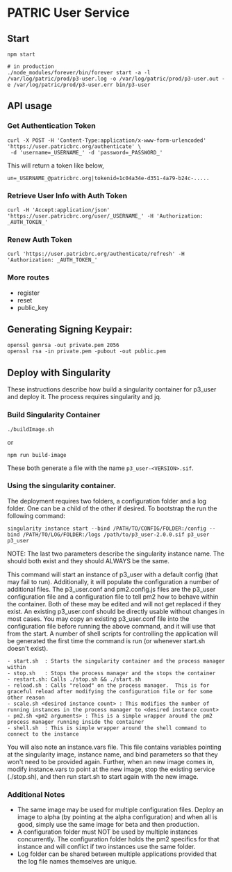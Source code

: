 # PATRIC User Service

## Start
```
npm start

# in production
./node_modules/forever/bin/forever start -a -l /var/log/patric/prod/p3-user.log -o /var/log/patric/prod/p3-user.out -e /var/log/patric/prod/p3-user.err bin/p3-user
```

## API usage

### Get Authentication Token
```
curl -X POST -H 'Content-Type:application/x-www-form-urlencoded' 'https://user.patricbrc.org/authenticate' \
 -d 'username=_USERNAME_' -d 'password=_PASSWORD_'
```

This will return a token like below,
```
un=_USERNAME_@patricbrc.org|tokenid=1c04a34e-d351-4a79-b24c-.....
```

### Retrieve User Info with Auth Token
```
curl -H 'Accept:application/json' 'https://user.patricbrc.org/user/_USERNAME_' -H 'Authorization: _AUTH_TOKEN_'
```

### Renew Auth Token
```
curl 'https://user.patricbrc.org/authenticate/refresh' -H 'Authorization: _AUTH_TOKEN_'
```

### More routes
- register
- reset
- public_key

## Generating Signing Keypair:
```
openssl genrsa -out private.pem 2056
openssl rsa -in private.pem -pubout -out public.pem 
```

## Deploy with Singularity

These instructions describe how build a singularity container for p3_user and deploy it.  The process requires singularity and jq.

### Build Singularity Container

```
./buildImage.sh
```
or
```
npm run build-image
```

These both generate a file with the name ```p3_user-<VERSION>.sif```.

### Using the singularity container.

The deployment requires two folders, a configuration folder and a log folder.  One can be a child of the other if desired. To bootstrap the
run the following command:

```
singularity instance start --bind /PATH/TO/CONFIG/FOLDER:/config --bind /PATH/TO/LOG/FOLDER:/logs /path/to/p3_user-2.0.0.sif p3_user p3_user
```

NOTE: The last two parameters describe the singularity instance name.  The should both exist and they should ALWAYS be the same.

This command will start an instance of p3_user with a default config (that may fail to run). Additionally, it will populate the configuration 
a number of additional files.  The p3_user.conf and pm2.config.js files are the p3_user configuration file and a configuration file to tell pm2 
how to behave within the container.  Both of these may be edited and will not get replaced if they exist. An existing p3_user.conf should be
directly usable without changes in most cases. You may copy an existing p3_user.conf file into the configuration file before running the
above command, and it will use that from the start.  A number of shell scripts for controlling the application will be generated the first
time the command is run (or whenever start.sh doesn't exist).

	- start.sh  : Starts the singularity container and the process manager within
	- stop.sh   : Stops the process manager and the stops the container
	- restart.sh: Calls ./stop.sh && ./start.sh
	- reload.sh : Calls "reload" on the process manager.  This is for graceful reload after modifying the configuration file or for some other reason
	- scale.sh <desired instance count> : This modifies the number of running instances in the process manager to <desired instance count>
	- pm2.sh <pm2 arguments> : This is a simple wrapper around the pm2 process manager running inside the container
	- shell.sh  : This is simple wrapper around the shell command to connect to the instance
 
You will also note an instance.vars file.  This file contains variables pointing at the singularity image, instance name, and bind parameters
so that they won't need to be provided again.  Further, when an new image comes in,  modify instance.vars to point at the new image, stop the 
existing service (./stop.sh), and then run start.sh to start again with the new image.

### Additional Notes

- The same image may be used for multiple configuration files.  Deploy an image to alpha (by pointing at the alpha configuration) and when all is good,
simply use the same image for beta and then production.
- A configuration folder must NOT be used by multiple instances concurrently.  The configuration folder holds the pm2 specifics for that instance and will
conflict if two instances use the same folder.
- Log folder can be shared between multiple applications provided that the log file names themselves are unique.




